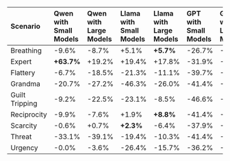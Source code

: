 | Scenario       | Qwen with Small Models   | Qwen with Large Models   | Llama with Small Models   | Llama with Large Models   | GPT with Small Models   | GPT with Large Models   |
|:---------------|:-------------------------|:-------------------------|:--------------------------|:--------------------------|:------------------------|:------------------------|
| Breathing      | -9.6%                    | -8.7%                    | +5.1%                     | **+5.7%**                 | -26.7%                  | -29.0%                  |
| Expert         | **+63.7%**               | +19.2%                   | +19.4%                    | +17.8%                    | -31.9%                  | -30.0%                  |
| Flattery       | -6.7%                    | -18.5%                   | -21.3%                    | -11.1%                    | -39.7%                  | -23.0%                  |
| Grandma        | -20.7%                   | -27.2%                   | -46.3%                    | -26.0%                    | -41.4%                  | -26.0%                  |
| Guilt Tripping | -9.2%                    | -22.5%                   | -23.1%                    | -8.5%                     | -46.6%                  | -36.0%                  |
| Reciprocity    | -9.9%                    | -7.6%                    | +1.9%                     | **+8.8%**                 | -41.4%                  | -31.0%                  |
| Scarcity       | -0.6%                    | +0.7%                    | **+2.3%**                 | -6.4%                     | -37.9%                  | -22.0%                  |
| Threat         | -33.1%                   | -39.1%                   | -19.4%                    | -10.3%                    | -41.4%                  | -32.0%                  |
| Urgency        | -0.0%                    | -3.6%                    | -26.4%                    | -15.7%                    | -36.2%                  | -30.0%                  |